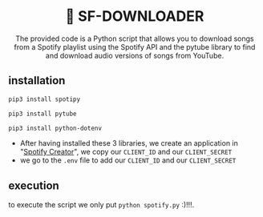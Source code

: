 <div align="center">
 
# 👾 SF-DOWNLOADER
The provided code is a Python script that allows you to download songs from a Spotify playlist using the Spotify API and the pytube library to find and download audio versions of songs from YouTube.

</div>

## installation

```bash
pip3 install spotipy
```
```bash
pip3 install pytube
```
```bash
pip3 install python-dotenv
```

- After having installed these 3 libraries, we create an application in "[Spotify Creator](https://developer.spotify.com/dashboard/create)", we copy our `CLIENT_ID` and our `CLIENT_SECRET`
- we go to the `.env` file to add our `CLIENT_ID` and our `CLIENT_SECRET`

## execution
to execute the script we only put `python spotify.py` :)!!!.
